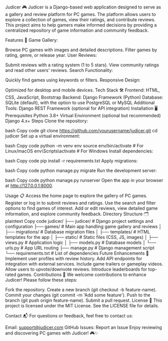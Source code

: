 Judicer 🎮
Judicer is a Django-based web application designed to serve as a gallery and review platform for PC games. The platform allows users to explore a collection of games, view their ratings, and contribute reviews. This project aims to help gamers make informed decisions by providing a centralized repository of game information and community feedback.

Features 🚀
Game Gallery:

Browse PC games with images and detailed descriptions.
Filter games by rating, genre, or release year.
User Reviews:

Submit reviews with a rating system (1 to 5 stars).
View community ratings and read other users' reviews.
Search Functionality:

Quickly find games using keywords or filters.
Responsive Design:

Optimized for desktop and mobile devices.
Tech Stack 🛠️
Frontend: HTML, CSS, JavaScript, Bootstrap
Backend: Django Framework (Python)
Database: SQLite (default), with the option to use PostgreSQL or MySQL
Additional Tools: Django REST Framework (optional for API integration)
Installation 🖥️
Prerequisites
Python 3.8+
Virtual Environment (optional but recommended)
Django 4.x+
Steps
Clone the repository:

bash
Copy code
git clone https://github.com/yourusername/judicer.git
cd judicer
Set up a virtual environment:

bash
Copy code
python -m venv env
source env/bin/activate   # For Linux/macOS
env\Scripts\activate      # For Windows
Install dependencies:

bash
Copy code
pip install -r requirements.txt
Apply migrations:

bash
Copy code
python manage.py migrate
Run the development server:

bash
Copy code
python manage.py runserver
Open the app in your browser at http://127.0.0.1:8000.

Usage 📋
Access the home page to explore the gallery of PC games.
Register or log in to submit reviews and ratings.
Use the search and filter options to find games of interest.
Add or edit reviews, view detailed game information, and explore community feedback.
Directory Structure 🗂️
plaintext
Copy code
judicer/
├── judicer/             # Django project settings and configuration
├── games/               # Main app handling game gallery and reviews
│   ├── migrations/      # Database migration files
│   ├── templates/       # HTML templates for the app
│   ├── static/          # Static files (CSS, JS, images)
│   ├── views.py         # Application logic
│   ├── models.py        # Database models
│   └── urls.py          # App URL routing
├── manage.py            # Django management script
└── requirements.txt     # List of dependencies
Future Enhancements 🌟
Implement user profiles with review history.
Add API endpoints for integration with external services.
Include game trailers or gameplay videos.
Allow users to upvote/downvote reviews.
Introduce leaderboards for top-rated games.
Contributions 🤝
We welcome contributions to enhance Judicer! Please follow these steps:

Fork the repository.
Create a new branch (git checkout -b feature-name).
Commit your changes (git commit -m 'Add some feature').
Push to the branch (git push origin feature-name).
Submit a pull request.
License 📜
This project is licensed under the MIT License. See the LICENSE file for details.

Contact 📬
For questions or feedback, feel free to contact us:

Email: support@judicer.com
GitHub Issues: Report an Issue
Enjoy reviewing and discovering PC games with Judicer! 🎮✨
